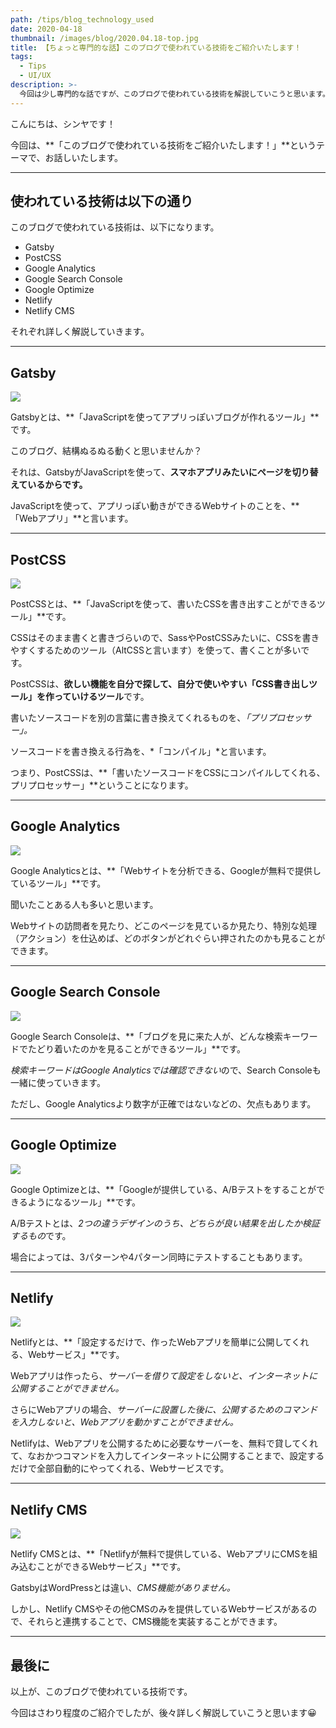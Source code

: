 ```yaml
---
path: /tips/blog_technology_used
date: 2020-04-18
thumbnail: /images/blog/2020.04.18-top.jpg
title: 【ちょっと専門的な話】このブログで使われている技術をご紹介いたします！
tags:
  - Tips
  - UI/UX
description: >-
  今回は少し専門的な話ですが、このブログで使われている技術を解説していこうと思います。Webアプリの技術を使い、シンプルなデザインのUIに、ぬるぬる動くUXを目指しました。
---
```


こんにちは、シンヤです！

今回は、**「このブログで使われている技術をご紹介いたします！」**というテーマで、お話しいたします。

---

## 使われている技術は以下の通り

このブログで使われている技術は、以下になります。

- Gatsby
- PostCSS
- Google Analytics
- Google Search Console
- Google Optimize
- Netlify
- Netlify CMS

それぞれ詳しく解説していきます。

---

## Gatsby

![](/images/blog/2020.04.18-01.jpg)

Gatsbyとは、**「JavaScriptを使ってアプリっぽいブログが作れるツール」**です。

このブログ、結構ぬるぬる動くと思いませんか？

それは、GatsbyがJavaScriptを使って、**スマホアプリみたいにページを切り替えているからです。**

JavaScriptを使って、アプリっぽい動きができるWebサイトのことを、**「Webアプリ」**と言います。

---

## PostCSS

![](/images/blog/2020.04.18-02.jpg)

PostCSSとは、**「JavaScriptを使って、書いたCSSを書き出すことができるツール」**です。

CSSはそのまま書くと書きづらいので、SassやPostCSSみたいに、CSSを書きやすくするためのツール（AltCSSと言います）を使って、書くことが多いです。

PostCSSは、**欲しい機能を自分で探して、自分で使いやすい「CSS書き出しツール」を作っていけるツール**です。

書いたソースコードを別の言葉に書き換えてくれるものを、*「プリプロセッサー」。*

ソースコードを書き換える行為を、*「コンパイル」*と言います。

つまり、PostCSSは、**「書いたソースコードをCSSにコンパイルしてくれる、プリプロセッサー」**ということになります。

---

## Google Analytics

![](/images/blog/2020.04.18-03.jpg)

Google Analyticsとは、**「Webサイトを分析できる、Googleが無料で提供しているツール」**です。

聞いたことある人も多いと思います。

Webサイトの訪問者を見たり、どこのページを見ているか見たり、特別な処理（アクション）を仕込めば、どのボタンがどれぐらい押されたのかも見ることができます。

---

## Google Search Console

![](/images/blog/2020.04.18-04.jpg)

Google Search Consoleは、**「ブログを見に来た人が、どんな検索キーワードでたどり着いたのかを見ることができるツール」**です。

*検索キーワードはGoogle Analyticsでは確認できない*ので、Search Consoleも一緒に使っていきます。

ただし、Google Analyticsより数字が正確ではないなどの、欠点もあります。

---

## Google Optimize

![](/images/blog/2020.04.18-05.jpg)

Google Optimizeとは、**「Googleが提供している、A/Bテストをすることができるようになるツール」**です。

A/Bテストとは、*2つの違うデザインのうち、どちらが良い結果を出したか検証するもの*です。

場合によっては、3パターンや4パターン同時にテストすることもあります。

---

## Netlify

![](/images/blog/2020.04.18-06.jpg)

Netlifyとは、**「設定するだけで、作ったWebアプリを簡単に公開してくれる、Webサービス」**です。

Webアプリは作ったら、*サーバーを借りて設定をしないと、インターネットに公開することができません。*

さらにWebアプリの場合、*サーバーに設置した後に、公開するためのコマンドを入力しないと、Webアプリを動かすことができません。*

Netlifyは、Webアプリを公開するために必要なサーバーを、無料で貸してくれて、なおかつコマンドを入力してインターネットに公開することまで、設定するだけで全部自動的にやってくれる、Webサービスです。

---

## Netlify CMS

![](/images/blog/2020.04.18-07.jpg)

Netlify CMSとは、**「Netlifyが無料で提供している、WebアプリにCMSを組み込むことができるWebサービス」**です。

GatsbyはWordPressとは違い、*CMS機能がありません。*

しかし、Netlify CMSやその他CMSのみを提供しているWebサービスがあるので、それらと連携することで、CMS機能を実装することができます。

---

## 最後に

以上が、このブログで使われている技術です。

今回はさわり程度のご紹介でしたが、後々詳しく解説していこうと思います😀
